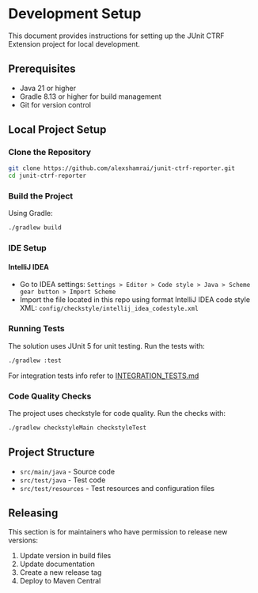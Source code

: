 # Development Setup

This document provides instructions for setting up the JUnit CTRF Extension project for local development.

## Prerequisites

- Java 21 or higher
- Gradle 8.13 or higher for build management
- Git for version control

## Local Project Setup

### Clone the Repository

```bash
git clone https://github.com/alexshamrai/junit-ctrf-reporter.git
cd junit-ctrf-reporter
```

### Build the Project

Using Gradle:
```bash
./gradlew build
```

### IDE Setup

#### IntelliJ IDEA
* Go to IDEA settings:
`Settings > Editor > Code style > Java > Scheme gear button > Import Scheme`
* Import the file located in this repo using format IntelliJ IDEA code style XML:
`config/checkstyle/intellij_idea_codestyle.xml`

### Running Tests

The solution uses JUnit 5 for unit testing. Run the tests with:
```bash
./gradlew :test
```
For integration tests info refer to [INTEGRATION_TESTS.md](INTEGRATION_TESTS.md)

### Code Quality Checks

The project uses checkstyle for code quality. Run the checks with:

```bash
./gradlew checkstyleMain checkstyleTest
```

## Project Structure

- `src/main/java` - Source code
- `src/test/java` - Test code
- `src/test/resources` - Test resources and configuration files

## Releasing

This section is for maintainers who have permission to release new versions:

1. Update version in build files
2. Update documentation
3. Create a new release tag
4. Deploy to Maven Central
